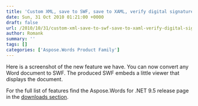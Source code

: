 ```yaml
---
title: 'Custom XML, save to SWF, save to XAML, verify digital signatures too many new things to list in Aspose.Words for .NET 9.5'
date: Sun, 31 Oct 2010 01:21:00 +0000
draft: false
url: /2010/10/31/custom-xml-save-to-swf-save-to-xaml-verify-digital-signatures-too-many-new-things-to-list-in-aspose-words-for-net-9-5/
author: Romank
summary: ''
tags: []
categories: ['Aspose.Words Product Family']
---
```


Here is a screenshot of the new feature we have. You can now convert any Word document to SWF. The produced SWF embeds a little viewer that displays the document.

For the full list of features find the Aspose.Words for .NET 9.5 release page in the [downloads section][1].




[1]: http://www.aspose.com/community/files/51/.net-components/aspose.words-for-.net/default.aspx




